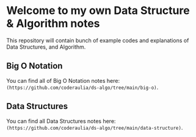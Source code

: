 # Welcome to my own Data Structure & Algorithm notes

This repository will contain bunch of example codes and explanations of Data Structures, and Algorithm.

## Big O Notation

You can find all of Big O Notation notes here: `(https://github.com/coderaulia/ds-algo/tree/main/big-o)`.

## Data Structures

You can find all Data Structures notes here:`(https://github.com/coderaulia/ds-algo/tree/main/data-structure)`.

